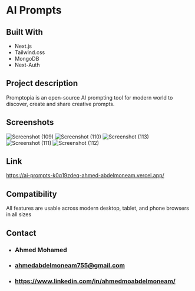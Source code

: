 # AI Prompts

## Built With

* Next.js
* Tailwind.css
* MongoDB
* Next-Auth

## Project description

Promptopia is an open-source AI prompting tool for modern world to discover, create and share creative prompts.

## Screenshots
![Screenshot (109)](https://github.com/Ahmed-AbdElMoneam/AI-Prompts/assets/68257208/972186c1-8795-4dee-8522-6f2ff7c37f0e)
![Screenshot (110)](https://github.com/Ahmed-AbdElMoneam/AI-Prompts/assets/68257208/57ff4457-1691-473e-a6e0-681e8c150617)
![Screenshot (113)](https://github.com/Ahmed-AbdElMoneam/AI-Prompts/assets/68257208/49d59810-cf94-4360-920a-cd1154992b61)
![Screenshot (111)](https://github.com/Ahmed-AbdElMoneam/AI-Prompts/assets/68257208/b8b0e06d-3853-424a-a89d-e5aede706f2b)
![Screenshot (112)](https://github.com/Ahmed-AbdElMoneam/AI-Prompts/assets/68257208/fd1f0b5b-3d72-4c8e-bbe3-3ae6c010ca57)


## Link
https://ai-prompts-k0q19zdeq-ahmed-abdelmoneam.vercel.app/

## Compatibility

All features are usable across modern desktop, tablet, and phone browsers in all sizes

## Contact

* ### Ahmed Mohamed
* ### ahmedabdelmoneam755@gmail.com
* ### https://www.linkedin.com/in/ahmedmoabdelmoneam/
